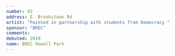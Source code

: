 ```yaml
---
number: 93
address: E. Brookstown Rd
artist: "Painted in partnership with students from Democracy "
sponsor: "BREC"
comments: 
debuted: 2018
name: BREC Howell Park
---
```

